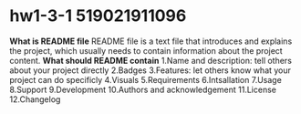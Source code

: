 # hw1-3-1 519021911096
**What is README file**
  README file is a text file that introduces and explains the project, which usually needs to contain information about the project content.
 **What should README contain**
  1.Name and description: tell others about your project directly
  2.Badges
  3.Features: let others know what your project can do specificly
  4.Visuals
  5.Requirements
  6.Intsallation
  7.Usage
  8.Support
  9.Development
  10.Authors and acknowledgement
  11.License
  12.Changelog
